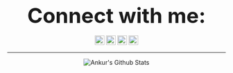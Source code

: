 
<p align="center">
  <b><font size="30">Connect with me:</font></b>
  <br><br>
  <a href="https://www.linkedin.com/in/the-ankur-goswami/"><img alt="Ankur | LinkedIn" width="22px" src="https://cdn.jsdelivr.net/npm/simple-icons@v3/icons/linkedin.svg" /></a>
  <a href="https://www.instagram.com/the_ankur_goswami/"><img alt="Ankur | Instagram" width="22px" src="https://cdn.jsdelivr.net/npm/simple-icons@v3/icons/instagram.svg" /></a>
  <a href="mailto:ankurgoswami1401@gmail.com"><img alt="Ankur | Gmail" width="22px" src="https://cdn.jsdelivr.net/npm/simple-icons@v3/icons/gmail.svg" /></a>
  <a href="https://t.me/TheAnkurGoswami"><img alt="Ankur | Telegram" width="22px" src="https://cdn.jsdelivr.net/npm/simple-icons@v3/icons/telegram.svg" /></a>
</p>
<hr>
<p align="center">
<img alt="Ankur's Github Stats" src="https://github-readme-stats.vercel.app/api?username=TheAnkurGoswami&show_icons=true&hide_border=true&include_all_commits=true&theme=dark">
</p>
